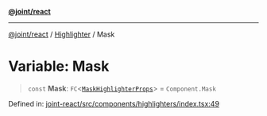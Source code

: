 [**@joint/react**](../../../../README.md)

***

[@joint/react](../../../../README.md) / [Highlighter](../README.md) / Mask

# Variable: Mask

> `const` **Mask**: `FC`\<[`MaskHighlighterProps`](../../../../interfaces/MaskHighlighterProps.md)\> = `Component.Mask`

Defined in: [joint-react/src/components/highlighters/index.tsx:49](https://github.com/samuelgja/joint/blob/main/packages/joint-react/src/components/highlighters/index.tsx#L49)
